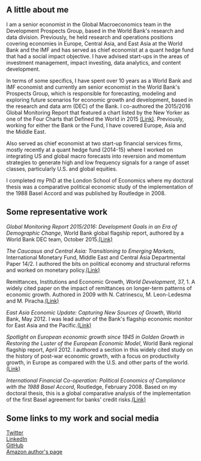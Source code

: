 ## A little about me

I am a senior economist in the Global Macroeconomics team in the Development Prospects Group, based in the World Bank's research and data division. Previously, he held research and operations positions covering economies in Europe, Central Asia, and East Asia at the World Bank and the IMF and has served as chief economist at a quant hedge fund that had a social impact objective. I have advised start-ups in the areas of investment management, impact investing, data analytics, and content development. 

In terms of some specifics, I have spent over 10 years as a World Bank and IMF economist and currently am senior economist in the World Bank's Prospects Group, which is responsible for forecasting, modeling and exploring future scenarios for economic growth and development, based in the research and data arm (DEC) of the Bank. I co-authored the 2015/2016 Global Monitoring Report that featured a chart listed by the New Yorker as one of the Four Charts that Defined the World in 2015 [(Link)](http://goo.gl/0gRo9B). Previously, working for either the Bank or the Fund, I have covered Europe, Asia and the Middle East.

Also served as chief economist at two start-up financial services firms, mostly recently at a quant hedge fund (2014-15) where I worked on integrating US and global macro forecasts into reversion and momentum strategies to generate high and low frequency signals for a range of asset classes, particularly U.S. and global equities. 

I completed my PhD at the London School of Economics where my doctoral thesis was a comparative political economic study of the implementation of the 1988 Basel Accord and was published by Routledge in 2008.

## Some representative work

*Global Monitoring Report 2015/2016: Development Goals in an Era of Demographic Change*, World Bank global flagship report, authored by a World Bank DEC team, October 2015.[(Link)](http://www.worldbank.org/gmr)

*The Caucasus and Central Asia: Transitioning to Emerging Markets*, International Monetary Fund, Middle East and Central Asia Departmental Paper 14/2. I authored the bits on political economy and structural reforms and worked on monetary policy.[(Link)](https://www.imf.org/external/pubs/ft/dp/2014/1402mcd.pdf)

Remittances, Institutions and Economic Growth, *World Development*, 37, 1. A widely cited paper on the impact of remittances on longer-term patterns of economic growth. Authored in 2009 with N. Catrinescu, M. Leon-Ledesma and M. Piracha.[(Link)](https://ideas.repec.org/a/eee/wdevel/v37y2009i1p81-92.html)

*East Asia Economic Update: Capturing New Sources of Growth*, World Bank, May 2012. I was lead author of the Bank's flagship economic monitor for East Asia and the Pacific.[(Link)](http://siteresources.worldbank.org/INTEAPHALFYEARLYUPDATE/Resources/550192-1337701176079/eap-update-may-2012-full-report.pdf)

*Spotlight on European economic growth since 1945 in Golden Growth in Restoring the Luster of the European Economic Model*, World Bank regional flagship report, April 2012. I authored a section in this widely cited study on the history of post-war economic growth, with a focus on productivity growth, in Europe as compared with the U.S. and other parts of the world.[(Link)](http://www.worldbank.org/en/region/eca/publication/golden-growth)

*International Financial Co-operation: Political Economics of Compliance with the 1988 Basel Accord*, Routledge, February 2008. Based on my doctoral thesis, this is a global comparative analysis of the implementation of the first Basel agreement for banks' credit risks.[(Link)](https://www.amazon.com/International-Financial-Co-Operation-Political-Compliance-ebook/dp/B001QEQR0G)

## Some links to my work and social media
[Twitter](https://twitter.com/brycequillin)  
[LinkedIn](http://www.linkedin.com/in/brycequillin)  
[GitHub](https://github.com/bquillin12)  
[Amazon author's page](https://www.amazon.com/Bryce-Quillin/e/B001JSCH6W) 

 


